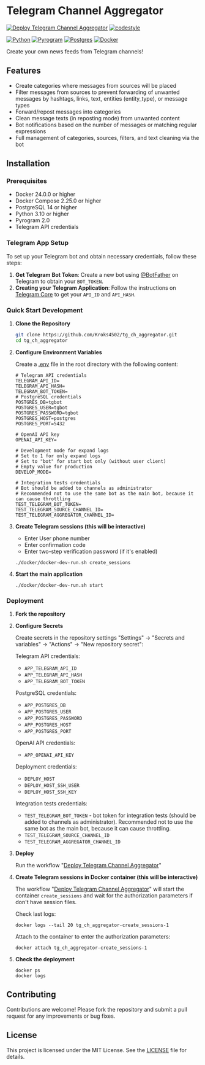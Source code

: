 # Telegram Channel Aggregator

[![Deploy Telegram Channel Aggregator](https://github.com/Kroks4502/tg_ch_aggregator/actions/workflows/deploy.yml/badge.svg)](https://github.com/Kroks4502/tg_ch_aggregator/actions/workflows/deploy.yml)
[![codestyle](https://github.com/Kroks4502/tg_ch_aggregator/actions/workflows/codestyle.yml/badge.svg)](https://github.com/Kroks4502/tg_ch_aggregator/actions/workflows/codestyle.yml)

[![Python][Python-badge]][Python-url]
[![Pyrogram][Pyrogram-badge]][Pyrogram-url]
[![Postgres][Postgres-badge]][Postgres-url]
[![Docker][Docker-badge]][Docker-url]

Create your own news feeds from Telegram channels!

## Features

- Create categories where messages from sources will be placed
- Filter messages from sources to prevent forwarding of unwanted messages by hashtags, links, text, entities (entity_type), or message types
- Forward/repost messages into categories
- Clean message texts (in reposting mode) from unwanted content
- Bot notifications based on the number of messages or matching regular expressions
- Full management of categories, sources, filters, and text cleaning via the bot

## Installation

### Prerequisites

- Docker 24.0.0 or higher
- Docker Compose 2.25.0 or higher
- PostgreSQL 14 or higher
- Python 3.10 or higher
- Pyrogram 2.0
- Telegram API credentials

### Telegram App Setup

To set up your Telegram bot and obtain necessary credentials, follow these steps:
1. **Get Telegram Bot Token**: Create a new bot using [@BotFather](https://t.me/BotFather) on Telegram to obtain your `BOT_TOKEN`.
2. **Creating your Telegram Application**: Follow the instructions on [Telegram Core](https://core.telegram.org/api/obtaining_api_id) to get your `API_ID` and `API_HASH`.

### Quick Start Development

1. **Clone the Repository**

   ```bash
   git clone https://github.com/Kroks4502/tg_ch_aggregator.git
   cd tg_ch_aggregator
   ```

2. **Configure Environment Variables**

   Create a [.env](.env.template) file in the root directory with the following content:

   ```env
   # Telegram API credentials
   TELEGRAM_API_ID=
   TELEGRAM_API_HASH=
   TELEGRAM_BOT_TOKEN=
   # PostgreSQL credentials
   POSTGRES_DB=tgbot
   POSTGRES_USER=tgbot
   POSTGRES_PASSWORD=tgbot
   POSTGRES_HOST=postgres
   POSTGRES_PORT=5432

   # OpenAI API key
   OPENAI_API_KEY=

   # Development mode for expand logs
   # Set to 1 for only expand logs
   # Set to "bot" for start bot only (without user client)
   # Empty value for production
   DEVELOP_MODE=

   # Integration tests credentials
   # Bot should be added to channels as administrator
   # Recommended not to use the same bot as the main bot, because it can cause throttling
   TEST_TELEGRAM_BOT_TOKEN=
   TEST_TELEGRAM_SOURCE_CHANNEL_ID=
   TEST_TELEGRAM_AGGREGATOR_CHANNEL_ID=
   ```

3. **Create Telegram sessions (this will be interactive)**

   - Enter User phone number
   - Enter confirmation code
   - Enter two-step verification password (if it's enabled)

   ```shell
   ./docker/docker-dev-run.sh create_sessions
   ```

4. **Start the main application**

   ```shell
   ./docker/docker-dev-run.sh start
   ```

### Deployment

1. **Fork the repository**

2. **Configure Secrets**

   Create secrets in the repository settings "Settings" -> "Secrets and variables" -> "Actions" -> "New repository secret":

   Telegram API credentials:
    - `APP_TELEGRAM_API_ID`
    - `APP_TELEGRAM_API_HASH`
    - `APP_TELEGRAM_BOT_TOKEN`

   PostgreSQL credentials:
    - `APP_POSTGRES_DB`
    - `APP_POSTGRES_USER`
    - `APP_POSTGRES_PASSWORD`
    - `APP_POSTGRES_HOST`
    - `APP_POSTGRES_PORT`

   OpenAI API credentials:
    - `APP_OPENAI_API_KEY`

   Deployment credentials:
   - `DEPLOY_HOST`
   - `DEPLOY_HOST_SSH_USER`
   - `DEPLOY_HOST_SSH_KEY`

   Integration tests credentials:
   - `TEST_TELEGRAM_BOT_TOKEN` - bot token for integration tests (should be added to channels as administrator). Recommended not to use the same bot as the main bot, because it can cause throttling.
   - `TEST_TELEGRAM_SOURCE_CHANNEL_ID`
   - `TEST_TELEGRAM_AGGREGATOR_CHANNEL_ID`

3. **Deploy**

   Run the workflow "[Deploy Telegram Channel Aggregator](.github/workflows/deploy.yml)"

4. **Create Telegram sessions in Docker container (this will be interactive)**

   The workflow "[Deploy Telegram Channel Aggregator](.github/workflows/deploy.yml)" will start the container `create_sessions` and wait for the authorization parameters if don't have session files.

   Check last logs:
   ```shell
   docker logs --tail 20 tg_ch_aggregator-create_sessions-1
   ```

   Attach to the container to enter the authorization parameters:
   ```shell
   docker attach tg_ch_aggregator-create_sessions-1
   ```

5. **Check the deployment**

   ```shell
   docker ps
   docker logs
   ```

## Contributing

Contributions are welcome! Please fork the repository and submit a pull request for any improvements or bug fixes.

## License

This project is licensed under the MIT License. See the [LICENSE](LICENSE) file for details.

[Python-url]: https://www.python.org/
[Python-badge]: https://img.shields.io/badge/python-3670A0?style=for-the-badge&logo=python&logoColor=ffdd54

[Pyrogram-url]: https://docs.pyrogram.org/
[Pyrogram-badge]: https://img.shields.io/badge/Pyrogram-ff1709?style=for-the-badge&logo=telegram&color=bf431d

[Postgres-url]: https://www.postgresql.org/
[Postgres-badge]: https://img.shields.io/badge/postgres-%23316192.svg?style=for-the-badge&logo=postgresql&logoColor=white

[Docker-url]: https://www.docker.com/
[Docker-badge]: https://img.shields.io/badge/docker-%23316192.svg?style=for-the-badge&logo=docker&logoColor=white
